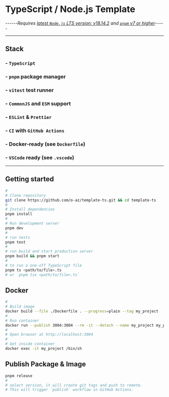 # TypeScript / Node.js Template

------_Requires [latest `Node.js` LTS version: v18.14.2](https://nodejs.org/en/blog/release/v18.14.2/) and
[`pnpm` v7 or higher](https://pnpm.io/installation)_-----

---

## **Stack**

### - `TypeScript`

### - `pnpm` package manager

### - `vitest` test runner

### - `CommonJS` and `ESM` support

### - `ESLint` & `Prettier`

### - `CI` with `GitHub Actions`

### - Docker-ready (see `Dockerfile`)

### - `VSCode` ready (see `.vscode`)

---

## Getting started

```bash
#
# Clone repository
git clone https://github.com/o-az/template-ts.git && cd template-ts
#
# Install dependencies
pnpm install
#
# Run development server
pnpm dev
#
# run tests
pnpm test
#
# run build and start production server
pnpm build && pnpm start
#
# to run a one-off TypeScript file
pnpm ts <path/to/file>.ts
# or `pnpm tsx <path/to/file>.ts`
```

## Docker

```bash
#
# Build image
docker build --file ./Dockerfile . --progress=plain --tag my_project
#
# Run container
docker run --publish 3004:3004 --rm -it --detach --name my_project my_project
#
# Open browser at http://localhost:3004
#
# Get inside container
docker exec -it my_project /bin/sh
```

## Publish Package & Image

```bash
pnpm release
#
# select version, it will create git tags and push to remote.
# This will trigger `publish` workflow in GitHub Actions.
```

